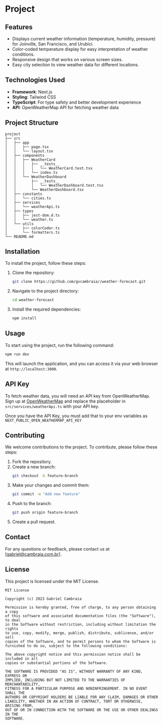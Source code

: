 # Project

## Features

- Displays current weather information (temperature, humidity, pressure) for Joinville, San Francisco, and Urubici.
- Color-coded temperature display for easy interpretation of weather conditions.
- Responsive design that works on various screen sizes.
- Easy city selection to view weather data for different locations.

## Technologies Used

- **Framework**: Next.js
- **Styling**: Tailwind CSS
- **TypeScript**: For type safety and better development experience
- **API**: OpenWeatherMap API for fetching weather data

## Project Structure

```
project
├── src
│   ├── app
│   │   ├── page.tsx
│   │   └── layout.tsx
│   ├── components
│   │   ├── WeatherCard
│   │   │   ├── __tests__
│   │   │   │   └── WeatherCard.test.tsx
│   │   │   └── index.ts
│   │   └── WeatherDashboard
│   │       ├── __tests__
│   │       │   └── WeatherDashboard.test.tsx
│   │       └── WeatherDashboard.tsx
│   ├── constants
│   │   └── cities.ts
│   ├── services
│   │   └── weatherApi.ts
│   ├── types
│   │   ├── jest-dom.d.ts
│   │   └── weather.ts
│   └── utils
│       ├── colorCoder.ts
│       └── formatters.ts
└── README.md
```

## Installation

To install the project, follow these steps:

1. Clone the repository:
   ```bash
   git clone https://github.com/gvcambraia//weather-forecast.git
   ```
2. Navigate to the project directory:
   ```bash
   cd weather-forecast
   ```
3. Install the required dependencies:
   ```bash
   npm install
   ```

## Usage

To start using the project, run the following command:

```bash
npm run dev
```

This will launch the application, and you can access it via your web browser at `http://localhost:3000`.

## API Key

To fetch weather data, you will need an API key from OpenWeatherMap. Sign up at [OpenWeatherMap](https://openweathermap.org/) and replace the placeholder in `src/services/weatherApi.ts` with your API key.

Once you have the API Key, you must add that to your env variables as `NEXT_PUBLIC_OPEN_WEATHERMAP_API_KEY`

## Contributing

We welcome contributions to the project. To contribute, please follow these steps:

1. Fork the repository.
2. Create a new branch:
   ```bash
   git checkout -b feature-branch
   ```
3. Make your changes and commit them:
   ```bash
   git commit -m "Add new feature"
   ```
4. Push to the branch:
   ```bash
   git push origin feature-branch
   ```
5. Create a pull request.

## Contact

For any questions or feedback, please contact us at [gabriel@cambraia.com.br].

## License

This project is licensed under the MIT License.

```
MIT License

Copyright (c) 2023 Gabriel Cambraia

Permission is hereby granted, free of charge, to any person obtaining a copy
of this software and associated documentation files (the "Software"), to deal
in the Software without restriction, including without limitation the rights
to use, copy, modify, merge, publish, distribute, sublicense, and/or sell
copies of the Software, and to permit persons to whom the Software is
furnished to do so, subject to the following conditions:

The above copyright notice and this permission notice shall be included in all
copies or substantial portions of the Software.

THE SOFTWARE IS PROVIDED "AS IS", WITHOUT WARRANTY OF ANY KIND, EXPRESS OR
IMPLIED, INCLUDING BUT NOT LIMITED TO THE WARRANTIES OF MERCHANTABILITY,
FITNESS FOR A PARTICULAR PURPOSE AND NONINFRINGEMENT. IN NO EVENT SHALL THE
AUTHORS OR COPYRIGHT HOLDERS BE LIABLE FOR ANY CLAIM, DAMAGES OR OTHER
LIABILITY, WHETHER IN AN ACTION OF CONTRACT, TORT OR OTHERWISE, ARISING FROM,
OUT OF OR IN CONNECTION WITH THE SOFTWARE OR THE USE OR OTHER DEALINGS IN THE
SOFTWARE.
```
